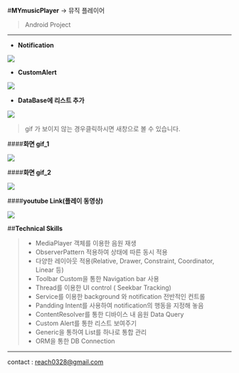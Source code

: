 #**MYmusicPlayer**
-> 뮤직 플레이어
> Android Project

-------------------------------------------------------

- **Notification**


![](http://cfile2.uf.tistory.com/image/2715EE4F58C5F0972B9DB6)


- **CustomAlert**


![](http://cfile10.uf.tistory.com/image/2170784F58C5F098135280)

- **DataBase에 리스트 추가**


![](http://cfile21.uf.tistory.com/image/220D704F58C5F0982C4F89)

> gif 가 보이지 않는 경우클릭하시면 새창으로 볼 수 있습니다.

####**화면 gif_1**


![](http://cfile23.uf.tistory.com/image/2363A73D58C5494409C32C)

####**화면 gif_2**


![](http://cfile4.uf.tistory.com/image/225EEC3D58C5496219C2A6)

####**youtube Link(플레이 동영상)**

[![](http://img.youtube.com/vi/RTZIodXZsVw/0.jpg)](https://www.youtube.com/watch?v=RTZIodXZsVw&feature=youtu.be)

##**Technical Skills**
> - MediaPlayer 객체를 이용한 음원 재생
> - ObserverPattern 적용하여 상태에 따른 동시 적용
> - 다양한 레이아웃 적용(Relative, Drawer, Constraint, Coordinator, Linear 등)
> - Toolbar Custom을 통한 Navigation bar 사용
> - Thread를 이용한 UI control ( Seekbar Tracking)
> - Service를 이용한 background 와 notification 전반적인 컨트롤
> - Pandding Intent를 사용하여 notification의 행동을 지정해 놓음
> - ContentResolver를 통한 디바이스 내 음원 Data Query
> - Custom Alert를 통한 리스트 보여주기
> - Generic을 통하여 List를 하나로 통합 관리
> - ORM을 통한 DB Connection






-----------------------------------
contact : reach0328@gmail.com
